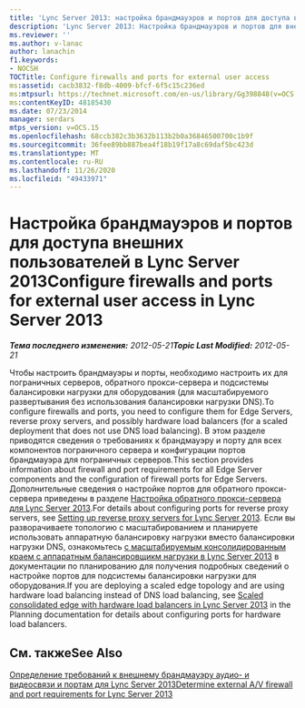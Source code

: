 ```yaml
---
title: 'Lync Server 2013: настройка брандмауэров и портов для доступа внешних пользователей'
description: 'Lync Server 2013: Настройка брандмауэров и портов для внешнего доступа пользователей.'
ms.reviewer: ''
ms.author: v-lanac
author: lanachin
f1.keywords:
- NOCSH
TOCTitle: Configure firewalls and ports for external user access
ms:assetid: cacb3832-f8db-4009-bfcf-6f5c15c236ed
ms:mtpsurl: https://technet.microsoft.com/en-us/library/Gg398848(v=OCS.15)
ms:contentKeyID: 48185430
ms.date: 07/23/2014
manager: serdars
mtps_version: v=OCS.15
ms.openlocfilehash: 68ccb382c3b3632b113b2b0a36846500700c1b9f
ms.sourcegitcommit: 36fee89bb887bea4f18b19f17a8c69daf5bc423d
ms.translationtype: MT
ms.contentlocale: ru-RU
ms.lasthandoff: 11/26/2020
ms.locfileid: "49433971"
---
```

# <a name="configure-firewalls-and-ports-for-external-user-access-in-lync-server-2013"></a><span data-ttu-id="3dc40-103">Настройка брандмауэров и портов для доступа внешних пользователей в Lync Server 2013</span><span class="sxs-lookup"><span data-stu-id="3dc40-103">Configure firewalls and ports for external user access in Lync Server 2013</span></span>

<div data-xmlns="http://www.w3.org/1999/xhtml">

<div class="topic" data-xmlns="http://www.w3.org/1999/xhtml" data-msxsl="urn:schemas-microsoft-com:xslt" data-cs="https://msdn.microsoft.com/">

<div data-asp="https://msdn2.microsoft.com/asp">



</div>

<div id="mainSection">

<div id="mainBody"><span data-ttu-id="3dc40-104">

<span> </span></span><span class="sxs-lookup"><span data-stu-id="3dc40-104">

<span> </span></span></span>

<span data-ttu-id="3dc40-105">_**Тема последнего изменения:** 2012-05-21_</span><span class="sxs-lookup"><span data-stu-id="3dc40-105">_**Topic Last Modified:** 2012-05-21_</span></span>

<span data-ttu-id="3dc40-106">Чтобы настроить брандмауэры и порты, необходимо настроить их для пограничных серверов, обратного прокси-сервера и подсистемы балансировки нагрузки для оборудования (для масштабируемого развертывания без использования балансировки нагрузки DNS).</span><span class="sxs-lookup"><span data-stu-id="3dc40-106">To configure firewalls and ports, you need to configure them for Edge Servers, reverse proxy servers, and possibly hardware load balancers (for a scaled deployment that does not use DNS load balancing).</span></span> <span data-ttu-id="3dc40-107">В этом разделе приводятся сведения о требованиях к брандмауэру и порту для всех компонентов пограничного сервера и конфигурации портов брандмауэра для пограничных серверов.</span><span class="sxs-lookup"><span data-stu-id="3dc40-107">This section provides information about firewall and port requirements for all Edge Server components and the configuration of firewall ports for Edge Servers.</span></span> <span data-ttu-id="3dc40-108">Дополнительные сведения о настройке портов для обратного прокси-сервера приведены в разделе [Настройка обратного прокси-сервера для Lync Server 2013](lync-server-2013-setting-up-reverse-proxy-servers.md).</span><span class="sxs-lookup"><span data-stu-id="3dc40-108">For details about configuring ports for reverse proxy servers, see [Setting up reverse proxy servers for Lync Server 2013](lync-server-2013-setting-up-reverse-proxy-servers.md).</span></span> <span data-ttu-id="3dc40-109">Если вы разворачиваете топологию с масштабированием и планируете использовать аппаратную балансировку нагрузки вместо балансировки нагрузки DNS, ознакомьтесь [с масштабируемым консолидированным краем с аппаратным балансировщикм нагрузки в Lync Server 2013](lync-server-2013-scaled-consolidated-edge-with-hardware-load-balancers.md) в документации по планированию для получения подробных сведений о настройке портов для подсистемы балансировки нагрузки для оборудования.</span><span class="sxs-lookup"><span data-stu-id="3dc40-109">If you are deploying a scaled edge topology and are using hardware load balancing instead of DNS load balancing, see [Scaled consolidated edge with hardware load balancers in Lync Server 2013](lync-server-2013-scaled-consolidated-edge-with-hardware-load-balancers.md) in the Planning documentation for details about configuring ports for hardware load balancers.</span></span>

<div>

## <a name="see-also"></a><span data-ttu-id="3dc40-110">См. также</span><span class="sxs-lookup"><span data-stu-id="3dc40-110">See Also</span></span>


[<span data-ttu-id="3dc40-111">Определение требований к внешнему брандмауэру аудио- и видеосвязи и портам для Lync Server 2013</span><span class="sxs-lookup"><span data-stu-id="3dc40-111">Determine external A/V firewall and port requirements for Lync Server 2013</span></span>](lync-server-2013-determine-external-a-v-firewall-and-port-requirements.md)  
  

<span data-ttu-id="3dc40-112"></div>

</div>

<span> </span>

</div>

</div>

</span><span class="sxs-lookup"><span data-stu-id="3dc40-112"></div>

</div>

<span> </span>

</div>

</div>

</span></span></div>

